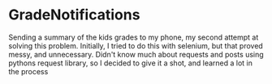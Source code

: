 # GradeNotifications
Sending a summary of the kids grades to my phone, my second attempt at solving this problem.
Initially, I tried to do this with selenium, but that proved messy, and unnecessary.
Didn't know much about requests and posts using pythons request library, so I decided to give it a shot,
and learned a lot in the process
